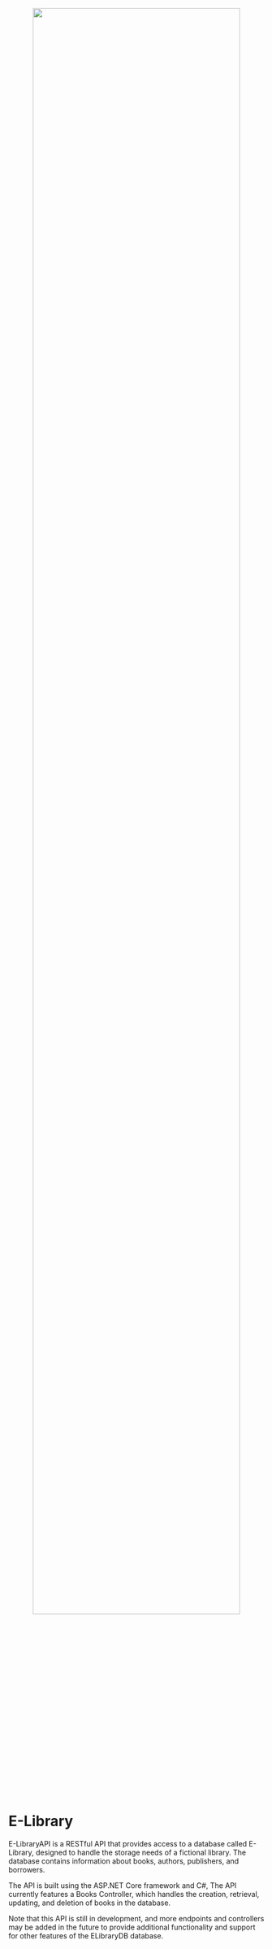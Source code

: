 <p align="center">
<img src="https://user-images.githubusercontent.com/25421570/234197954-8e8118b7-4290-4c3a-9f83-78a3422be439.png" width="90%">
</p>

# E-Library
E-LibraryAPI is a RESTful API that provides access to a database called E-Library, designed to handle the storage needs of a fictional library. The database contains information about books, authors, publishers, and borrowers.

The API is built using the ASP.NET Core framework and C#,  The API currently features a Books Controller, which handles the creation, retrieval, updating, and deletion of books in the database.

Note that this API is still in development, and more endpoints and controllers may be added in the future to provide additional functionality and support for other features of the ELibraryDB database.
